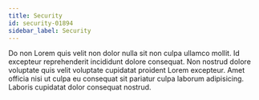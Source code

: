 ```yaml
---
title: Security
id: security-01894
sidebar_label: Security
---
```


Do non Lorem quis velit non dolor nulla sit non culpa ullamco mollit. Id excepteur reprehenderit incididunt dolore consequat. Non nostrud dolore voluptate quis velit voluptate cupidatat proident Lorem excepteur. Amet officia nisi ut culpa eu consequat sit pariatur culpa laborum adipisicing. Laboris cupidatat dolor consequat nostrud.

